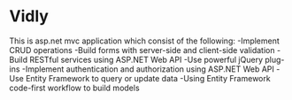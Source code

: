 # Vidly
This is asp.net mvc application which consist of the following:
-Implement CRUD operations
-Build forms with server-side and client-side validation
-Build RESTful services using ASP.NET Web API
-Use powerful jQuery plug-ins
-Implement authentication and authorization using ASP.NET Web API
-Use Entity Framework to query or update data
-Using Entity Framework code-first workflow to build models 

